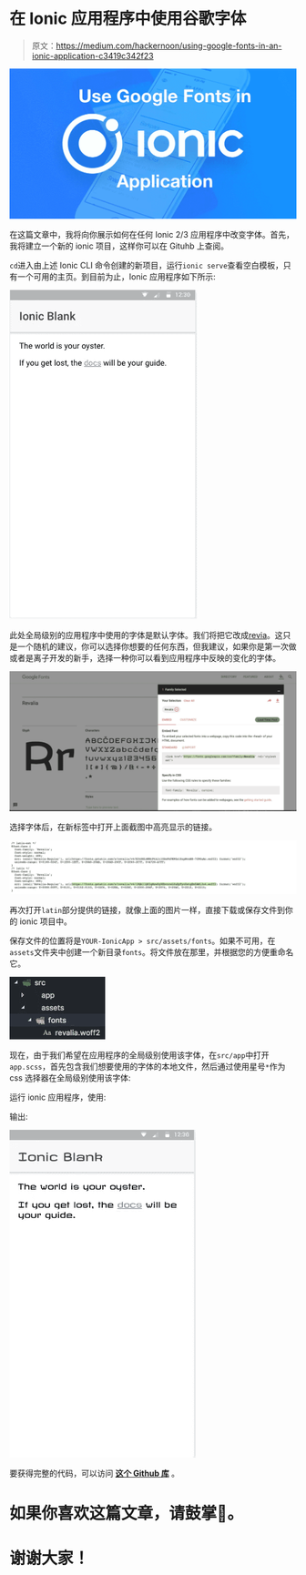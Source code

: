 # 在 Ionic 应用程序中使用谷歌字体

> 原文：<https://medium.com/hackernoon/using-google-fonts-in-an-ionic-application-c3419c342f23>

![](img/b9b8a9c1df66a4341394983e84dd6e6e.png)

在这篇文章中，我将向你展示如何在任何 Ionic 2/3 应用程序中改变字体。首先，我将建立一个新的 ionic 项目，这样你可以在 Gituhb 上查阅。

`cd`进入由上述 Ionic CLI 命令创建的新项目，运行`ionic serve`查看空白模板，只有一个可用的主页。到目前为止，Ionic 应用程序如下所示:

![](img/368ff0e7f0366d10ba3a085d71812025.png)

此处全局级别的应用程序中使用的字体是默认字体。我们将把它改成[revia](https://fonts.google.com/specimen/Revalia)。这只是一个随机的建议，你可以选择你想要的任何东西，但我建议，如果你是第一次做或者是离子开发的新手，选择一种你可以看到应用程序中反映的变化的字体。

![](img/413c6352533d6d3e32d2eaba05256c92.png)

选择字体后，在新标签中打开上面截图中高亮显示的链接。

![](img/be6a58c5c33bc1064b403ac9571b3a93.png)

再次打开`latin`部分提供的链接，就像上面的图片一样，直接下载或保存文件到你的 ionic 项目中。

保存文件的位置将是`YOUR-IonicApp > src/assets/fonts`。如果不可用，在`assets`文件夹中创建一个新目录`fonts`。将文件放在那里，并根据您的方便重命名它。

![](img/8d46ce7850392f988dfc813af756d2f2.png)

现在，由于我们希望在应用程序的全局级别使用该字体，在`src/app`中打开`app.scss`，首先包含我们想要使用的字体的本地文件，然后通过使用星号`*`作为 css 选择器在全局级别使用该字体:

运行 ionic 应用程序，使用:

输出:

![](img/f97d5d36e8c39cf37629189ad96eff67.png)

要获得完整的代码，可以访问 [**这个 Github 库**](https://github.com/amandeepmittal/ionic-use-google-fonts) 。

# 如果你喜欢这篇文章，请鼓掌👏。

# 谢谢大家！